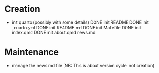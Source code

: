# 
# Creation
- init quarto (possibly with some details)
DONE init README
DONE init _quarto.yml
DONE init README.md
DONE init Makefile
DONE init index.qmd
DONE init about.qmd
news.md
# Maintenance

- manage the news.md file (NB: This is about version cycle, not creation)
